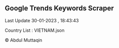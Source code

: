 

## Google Trends Keywords Scraper 
 
Last Update 30-01-2023 , 18:43:43

Country List :
VIETNAM.json



© Abdul Muttaqin 
